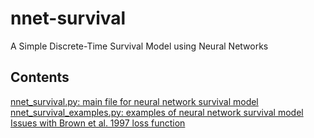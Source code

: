 # nnet-survival

A Simple Discrete-Time Survival Model using Neural Networks

## Contents

[nnet_survival.py: main file for neural network survival model](nnet_survival.py)
[nnet_survival_examples.py: examples of neural network survival model](nnet_survival_examples.py)
[Issues with Brown et al. 1997 loss function](brown1997_loss_function_example.md)


